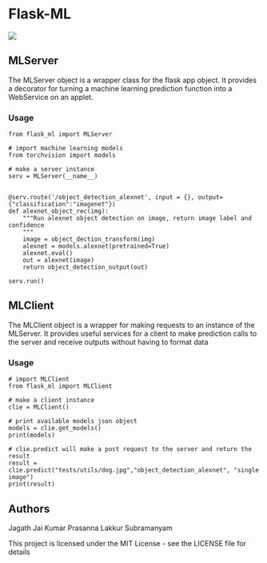 # Flask-ML
![](https://img.shields.io/badge/license-MIT-blue.svg?style=flat-square)

## MLServer
The MLServer object is a wrapper class for the flask app object. It provides a decorator for turning a machine learning prediction function into a WebService on an applet.

### Usage
```Python3
from flask_ml import MLServer

# import machine learning models
from torchvision import models

# make a server instance
serv = MLServer(__name__)


@serv.route('/object_detection_alexnet', input = {}, output={"classification":"imagenet"})
def alexnet_object_rec(img):
    """Run alexnet object detection on image, return image label and confidence
    """
    image = object_dection_transform(img)
    alexnet = models.alexnet(pretrained=True)
    alexnet.eval()
    out = alexnet(image)
    return object_detection_output(out)

serv.run()
```

## MLClient

The MLClient object is a wrapper for making requests to an instance of the MLServer. It provides useful services for a client to make prediction calls to the server and receive outputs without having to format data

### Usage
```Python3
# import MLClient
from flask_ml import MLClient

# make a client instance
clie = MLClient()

# print available models json object
models = clie.get_models()
print(models)

# clie.predict will make a post request to the server and return the result
result = clie.predict("tests/utils/dog.jpg","object_detection_alexnet", "single image")
print(result)
```

## Authors
Jagath Jai Kumar
Prasanna Lakkur Subramanyam



This project is licensed under the MIT License - see the LICENSE file for details
